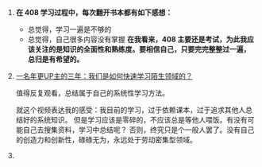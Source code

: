1. **在 408 学习过程中，每次翻开书本都有如下感想：**
   - 总觉得，学习一遍是不够的
   - 总觉得，自己很多内容没有掌握
   **在我看来，408 主要还是考试，为此我应该关注的是知识的全面性和熟练度。要相信自己，只要完完整整过一遍，总归是有希望的。**


2. [一名年更UP主的三年：我们是如何快速学习陌生领域的？](https://www.bilibili.com/video/BV1QnGhzpEfF)

   值得反复观看，总结属于自己的系统性学习方法。

   就这个视频表达我的感受：我目前的学习，过于依赖课本，过于追求其他人总结好的系统知识。
   但是学习应该是零碎的，不应该总是等他人喂饭。有没有可能自己去搜集资料，学习中总结呢？
   否则，终究只是个一般人罢了。没有自己的创造力和创新性，碌碌无为，永远处于劳动密集型领域。


3. 
